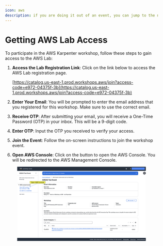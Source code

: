 ```yaml
---
icon: aws
description: if you are doing it out of an event, you can jump to the next page
---
```


# Getting AWS Lab Access

To participate in the AWS Karpenter workshop, follow these steps to gain access to the AWS Lab:

1.  **Access the Lab Registration Link**: Click on the link below to access the AWS Lab registration page.

    [https://catalog.us-east-1.prod.workshops.aws/join?access-code=e972-04375f-3b](https://catalog.us-east-1.prod.workshops.aws/join?access-code=e972-04375f-3b)
2. **Enter Your Email**: You will be prompted to enter the email address that you registered for this workshop. Make sure to use the correct email.
3. **Receive OTP**: After submitting your email, you will receive a One-Time Password (OTP) in your inbox. This will be a 9-digit code.
4. **Enter OTP**: Input the OTP you received to verify your access.
5. **Join the Event**: Follow the on-screen instructions to join the workshop event.
6. **Open AWS Console**: Click on the button to open the AWS Console. You will be redirected to the AWS Management Console.

<figure><img src="../.gitbook/assets/Join Event.png" alt=""><figcaption></figcaption></figure>
